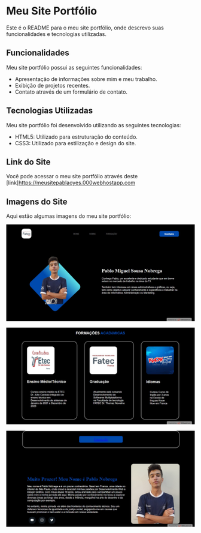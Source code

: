 # Meu Site Portfólio

Este é o README para o meu site portfólio, onde descrevo suas funcionalidades e tecnologias utilizadas.

## Funcionalidades

Meu site portfólio possui as seguintes funcionalidades:

- Apresentação de informações sobre mim e meu trabalho.
- Exibição de projetos recentes.
- Contato através de um formulário de contato.

## Tecnologias Utilizadas

Meu site portfólio foi desenvolvido utilizando as seguintes tecnologias:

- HTML5: Utilizado para estruturação do conteúdo.
- CSS3: Utilizado para estilização e design do site.

## Link do Site

Você pode acessar o meu site portfólio através deste [link]https://meusitepablaoyes.000webhostapp.com

## Imagens do Site

Aqui estão algumas imagens do meu site portfólio:

![Imagem 1](imagens/fotosite1.png)

![Imagem 2](imagens/fotosite2.png)

![Imagem 3](imagens/fotosite3.png)

